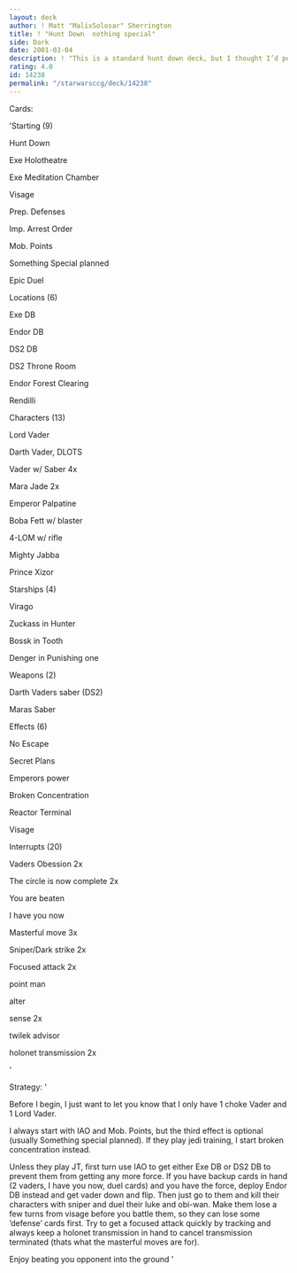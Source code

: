 ```yaml
---
layout: deck
author: ! Matt "MalixSolosar" Sherrington
title: ! "Hunt Down  nothing special"
side: Dark
date: 2001-03-04
description: ! "This is a standard hunt down deck, but I thought I’d post it because it went 2 and 0 in my last tourney, allowing me to place first."
rating: 4.0
id: 14238
permalink: "/starwarsccg/deck/14238"
---
```

Cards: 

'Starting (9)

Hunt Down

Exe Holotheatre

Exe Meditation Chamber

Visage

Prep. Defenses

Imp. Arrest Order

Mob. Points

Something Special planned

Epic Duel


Locations (6)

Exe DB

Endor DB

DS2 DB

DS2 Throne Room

Endor Forest Clearing

Rendilli


Characters (13)

Lord Vader

Darth Vader, DLOTS

Vader w/ Saber     4x

Mara Jade          2x

Emperor Palpatine

Boba Fett w/ blaster

4-LOM w/ rifle

Mighty Jabba

Prince Xizor


Starships (4)

Virago

Zuckass in Hunter

Bossk in Tooth

Denger in Punishing one


Weapons (2)

Darth Vaders saber (DS2)

Maras Saber


Effects (6)

No Escape

Secret Plans

Emperors power

Broken Concentration

Reactor Terminal

Visage


Interrupts (20)

Vaders Obession      2x

The circle is now complete   2x

You are beaten

I have you now

Masterful move       3x

Sniper/Dark strike   2x

Focused attack       2x

point man

alter

sense        2x

twilek advisor

holonet transmission     2x

'

Strategy: '

Before I begin, I just want to let you know that I only have 1 choke Vader and 1 Lord Vader.


I always start with IAO and Mob. Points, but the third effect is optional (usually Something special planned).  If they play jedi training, I start broken concentration instead.


Unless they play JT, first turn use IAO to get either Exe DB or DS2 DB to prevent them from getting any more force.  If you have backup cards in hand (2 vaders, I have you now, duel cards) and you have the force, deploy Endor DB instead and get vader down and flip.  Then just go to them and kill their characters with sniper and duel their luke and obi-wan.  Make them lose a few turns from visage before you battle them, so they can lose some ’defense’ cards first.  Try to get a focused attack quickly by tracking and always keep a holonet transmission in hand to cancel transmission terminated (thats what the masterful moves are for).


Enjoy beating you opponent into the ground '
